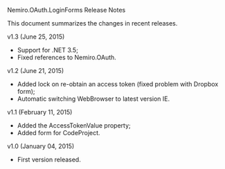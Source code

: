 Nemiro.OAuth.LoginForms Release Notes

This document summarizes the changes in recent releases.

v1.3 (June 25, 2015)

* Support for .NET 3.5;
* Fixed references to Nemiro.OAuth.

v1.2 (June 21, 2015)

* Added lock on re-obtain an access token (fixed problem with Dropbox form);
* Automatic switching WebBrowser to latest version IE.

v1.1 (February 11, 2015)

* Added the AccessTokenValue property;
* Added form for CodeProject.

v1.0 (January 04, 2015)

* First version released.